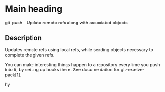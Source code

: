 # Main heading

git-push - Update remote refs along with associated objects


## Description
Updates remote refs using local refs, while sending objects necessary to complete the given refs.

You can make interesting things happen to a repository every time you push into it, by setting up hooks there. See documentation for git-receive-pack[1].

hy

